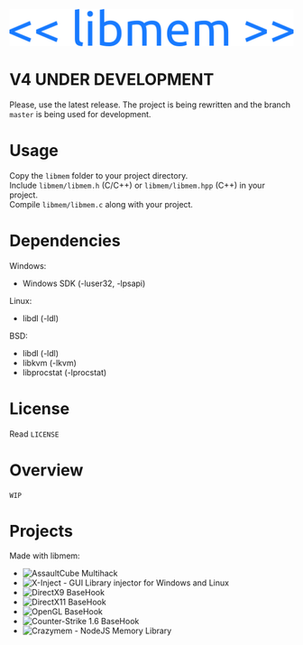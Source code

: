 ![libmem-logo](img/logo.png)  
#   
# V4 UNDER DEVELOPMENT
Please, use the latest release. The project is being rewritten and the branch `master` is being used for development.  
# Usage
Copy the `libmem` folder to your project directory.  
Include `libmem/libmem.h` (C/C++) or `libmem/libmem.hpp` (C++) in your project.  
Compile `libmem/libmem.c` along with your project.  

# Dependencies
Windows:  
- Windows SDK (-luser32, -lpsapi)  
  
Linux:  
- libdl (-ldl)  
  
BSD:  
- libdl (-ldl)  
- libkvm (-lkvm)  
- libprocstat (-lprocstat)  

# License
Read `LICENSE`  
  
# Overview
```
WIP
```

# Projects
Made with libmem:  
- ![AssaultCube Multihack](https://github.com/rdbo/AssaultCube-Multihack)  
- ![X-Inject - GUI Library injector for Windows and Linux](https://github.com/rdbo/x-inject)  
- ![DirectX9 BaseHook](https://github.com/rdbo/DX9-BaseHook)  
- ![DirectX11 BaseHook](https://github.com/rdbo/DX11-BaseHook)  
- ![OpenGL BaseHook](https://github.com/rdbo/GL-BaseHook)  
- ![Counter-Strike 1.6 BaseHook](https://github.com/rdbo/cstrike-basehook)  
- ![Crazymem - NodeJS Memory Library](https://github.com/karliky/Crazymem)  
  
